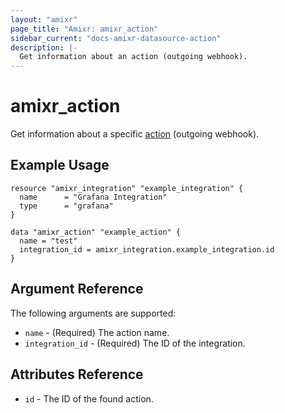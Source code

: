```yaml
---
layout: "amixr"
page_title: "Amixr: amixr_action"
sidebar_current: "docs-amixr-datasource-action"
description: |-
  Get information about an action (outgoing webhook).
---
```


# amixr\_action

Get information about a specific [action](https://api-docs.amixr.io/#actions-outgoing-webhooks) (outgoing webhook).

## Example Usage

```hcl
resource "amixr_integration" "example_integration" {
  name      = "Grafana Integration"
  type      = "grafana"
}

data "amixr_action" "example_action" {
  name = "test"
  integration_id = amixr_integration.example_integration.id
}
```

## Argument Reference

The following arguments are supported:

* `name` - (Required) The action name.
* `integration_id` - (Required) The ID of the integration.

## Attributes Reference

* `id` - The ID of the found action.
